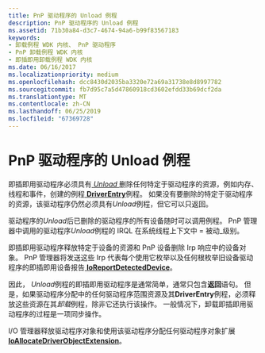 ```yaml
---
title: PnP 驱动程序的 Unload 例程
description: PnP 驱动程序的 Unload 例程
ms.assetid: 71b30a84-d3c7-4674-94a6-b99f83567183
keywords:
- 卸载例程 WDK 内核、 PnP 驱动程序
- PnP 卸载例程 WDK 内核
- 即插即用卸载例程 WDK 内核
ms.date: 06/16/2017
ms.localizationpriority: medium
ms.openlocfilehash: dcc8430d2035ba3320e72a69a31738e8d8997782
ms.sourcegitcommit: fb7d95c7a5d47860918cd3602efdd33b69dcf2da
ms.translationtype: MT
ms.contentlocale: zh-CN
ms.lasthandoff: 06/25/2019
ms.locfileid: "67369728"
---
```

# <a name="pnp-drivers-unload-routine"></a>PnP 驱动程序的 Unload 例程





即插即用驱动程序必须具有[ *Unload* ](https://docs.microsoft.com/windows-hardware/drivers/ddi/content/wdm/nc-wdm-driver_unload)删除任何特定于驱动程序的资源，例如内存、 线程和事件，创建的例程[ **DriverEntry**](https://docs.microsoft.com/windows-hardware/drivers/ddi/content/wdm/nc-wdm-driver_initialize)例程。 如果没有要删除的特定于驱动程序的资源，该驱动程序仍然必须具有*Unload*例程，但它可以只返回。

驱动程序的*Unload*后已删除的驱动程序的所有设备随时可以调用例程。 PnP 管理器中调用的驱动程序*Unload*例程的 IRQL 在系统线程上下文中 = 被动\_级别。

即插即用驱动程序释放特定于设备的资源和 PnP 设备删除 Irp 响应中的设备对象。 PnP 管理器将发送这些 Irp 代表每个使用它枚举以及任何根枚举旧设备驱动程序的即插即用设备报告[ **IoReportDetectedDevice**](https://docs.microsoft.com/windows-hardware/drivers/ddi/content/ntddk/nf-ntddk-ioreportdetecteddevice)。

因此， *Unload*例程的即插即用驱动程序是通常简单，通常只包含**返回**语句。 但是，如果驱动程序分配中的任何驱动程序范围资源及其**DriverEntry**例程，必须释放这些资源在其*卸载*例程，除非它还执行该操作。 一般情况下，卸载即插即用驱动程序的过程是一项同步操作。

I/O 管理器释放驱动程序对象和使用该驱动程序分配任何驱动程序对象扩展[ **IoAllocateDriverObjectExtension**](https://docs.microsoft.com/windows-hardware/drivers/ddi/content/wdm/nf-wdm-ioallocatedriverobjectextension)。

 

 




